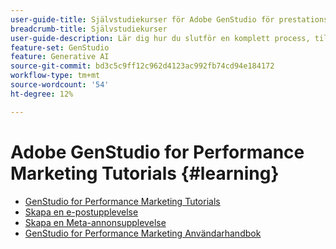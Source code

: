 ```yaml
---
user-guide-title: Självstudiekurser för Adobe GenStudio för prestationsbaserad marknadsföring
breadcrumb-title: Självstudiekurser
user-guide-description: Lär dig hur du slutför en komplett process, till exempel skapar en e-postupplevelse, genom att följa GenStudio for Performance Marketing självstudiekurser.
feature-set: GenStudio
feature: Generative AI
source-git-commit: bd3c5c9ff12c962d4123ac992fb74cd94e184172
workflow-type: tm+mt
source-wordcount: '54'
ht-degree: 12%

---
```



# Adobe GenStudio for Performance Marketing Tutorials {#learning}

+ [GenStudio for Performance Marketing Tutorials](tutorials.md)
+ [Skapa en e-postupplevelse](create-email-experience.md)
+ [Skapa en Meta-annonsupplevelse](create-meta-ad.md)
+ [GenStudio for Performance Marketing Användarhandbok](https://experienceleague.adobe.com/docs/genstudio/user-guide/home.html)
